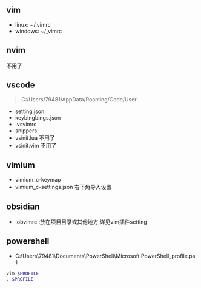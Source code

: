 ## vim
- linux: ~/.vimrc
- windows: ~/_vimrc

## nvim
不用了

## vscode
> C:/Users/79481/AppData/Roaming/Code/User
- setting.json
- keybingbings.json
- .vsvimrc
- snippers
- vsinit.lua 不用了
- vsinit.vim 不用了

## vimium
- vimium_c-keymap
- vimium_c-settings.json 右下角导入设置

## obsidian
- .obvimrc :放在项目目录或其他地方,详见vim插件setting

## powershell
- C:\Users\79481\Documents\PowerShell\Microsoft.PowerShell_profile.ps1
```sh
vim $PROFILE
. $PROFILE
```

